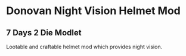 # Donovan Night Vision Helmet Mod

## 7 Days 2 Die Modlet

Lootable and craftable helmet mod which provides night vision.

